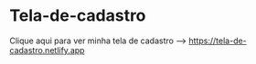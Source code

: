 # Tela-de-cadastro
Clique aqui para ver minha tela de cadastro --> https://tela-de-cadastro.netlify.app
